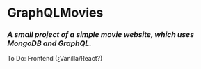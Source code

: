 # GraphQLMovies

### _A small project of a simple movie website, which uses MongoDB and GraphQL._

To Do: Frontend (¿Vanilla/React?)
